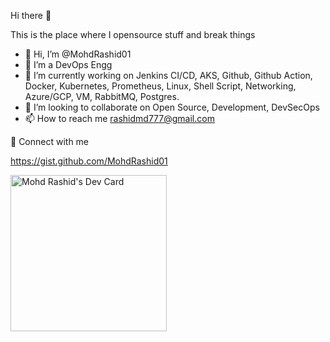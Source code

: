 Hi there :wave:

This is the place where I opensource stuff and break things 

- 👋 Hi, I’m @MohdRashid01  
- 👀 I’m a DevOps Engg
- 🌱 I’m currently working on Jenkins CI/CD, AKS, Github, Github Action, Docker, Kubernetes, Prometheus, Linux, Shell Script, Networking, Azure/GCP, VM, RabbitMQ, Postgres.
- 💞️ I’m looking to collaborate on Open Source, Development, DevSecOps
- 📫 How to reach me rashidmd777@gmail.com

:link: Connect with me 

https://gist.github.com/MohdRashid01

<a href="https://app.daily.dev/iammohdrashid"><img src="https://api.daily.dev/devcards/855ce3c1c8984e61a8ae7e130cb9486a.png?r=xku" width="250" alt="Mohd Rashid's Dev Card"/></a>

<!---
MohdRashid01/MohdRashid01 is a ✨ special ✨ repository because its `README.md` (this file) appears on your GitHub profile.
You can click the Preview link to take a look at your changes.
--->
